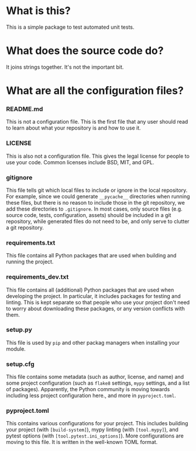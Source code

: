 # What is this?

This is a simple package to test automated unit tests.

# What does the source code do?

It joins strings together. It's not the important bit.

# What are all the configuration files?

### README.md

This is not a configuration file. This is the first file that any user should read to learn about what your repository is and how to use it.

### LICENSE

This is also not a configuration file. This gives the legal license for people to use your code. Common licenses include BSD, MIT, and GPL.

### gitignore

This file tells git which local files to include or ignore in the local repository. For example, since we could generate `__pycache__`
directories when running these files, but there is no reason to include those in the git repository, we add these directories to `.gitignore`.
In most cases, only source files (e.g. source code, tests, configuration, assets) should be included in a git repository, while generated
files do not need to be, and only serve to clutter a git repository.

### requirements.txt

This file contains all Python packages that are used when building and running the project.

### requirements_dev.txt

This file contains all (additional) Python packages that are used when developing the project. In particular, it includes packages for
testing and linting. This is kept separate so that people who use your project don't need to worry about downloading these packages, or any
version conflicts with them.

### setup.py

This file is used by `pip` and other packag managers when installing your module.

### setup.cfg

This file contains some metadata (such as author, license, and name) and some project configuration (such as `flake8` settings, `mypy` settings,
and a list of packages). Apparently, the Python community is moving towards including less project configuration here., and more in `pyproject.toml`.

### pyproject.toml

This contains various configurations for your project. This includes building your project (with `[build-system]`), mypy linting (with `[tool.mypy]`),
and pytest options (with `[tool.pytest.ini_options]`). More configurations are moving to this file. It is written in the well-known TOML format.
